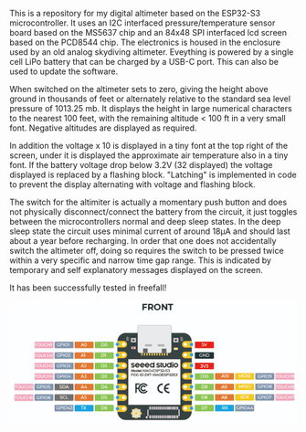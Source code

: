 This is a repository for my digital altimeter based on the ESP32-S3 microcontroller. It uses an I2C interfaced pressure/temperature sensor board based on the MS5637 chip and an 84x48 SPI interfaced lcd screen based on the PCD8544 chip. The electronics is housed in the enclosure used by an old analog skydiving altimeter. Eveything is powered by a single cell LiPo battery that can be charged by a USB-C port. This can also be used to update the software.

When switched on the altimeter sets to zero, giving the height above ground in thousands of feet or alternately relative to the standard sea level pressure of 1013.25 mb. It displays the height in large numerical characters to the nearest 100 feet, with the remaining altitude < 100 ft in a very small font. Negative altitudes are displayed as required.

In addition the voltage x 10 is displayed in a tiny font at the top right of the screen, under it is displayed the approximate air temperature also in a tiny font. If the battery voltage drop below 3.2V (32 displayed) the voltage displayed is replaced by a flashing block. "Latching" is implemented in code to prevent the display alternating with voltage and flashing block.

The switch for the altimiter is actually a momentary push button and does not physically disconnect/connect the battery from the circuit, it just toggles between the microcontrollers normal and deep sleep states. In the deep sleep state the circuit uses minimal current of around 18µA and should last about a year before recharging. In order that one does not accidentally switch the altimeter off, doing so requires the switch to be pressed twice within a very specific and narrow time gap range. This is indicated by temporary and self explanatory messages displayed on the screen.

It has been successfully tested in freefall!


![ESP32-S3 pinout](Images/ESP32-S3_pinout.png)